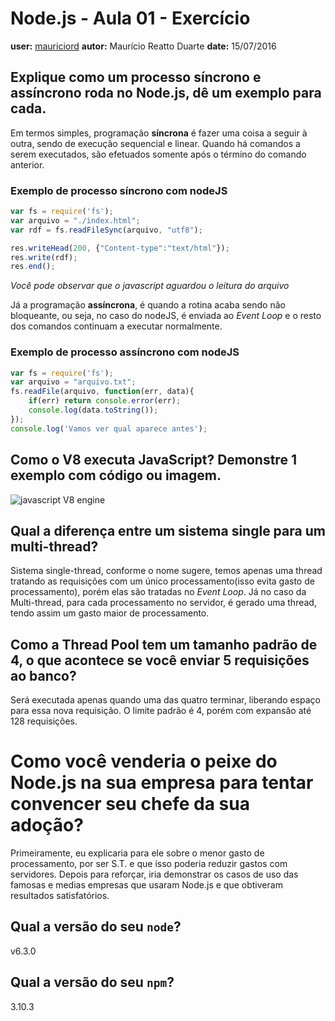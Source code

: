 # Node.js - Aula 01 - Exercício
**user:** [mauriciord](https://github.com/mauriciord)
**autor:** Maurício Reatto Duarte
**date:** 15/07/2016

## Explique como um processo síncrono e assíncrono roda no Node.js, dê um exemplo para cada.

Em termos simples, programação **síncrona** é fazer uma coisa a seguir à outra, sendo de execução sequencial e linear. Quando há comandos a serem executados, são efetuados somente após o término do comando anterior.

### Exemplo de processo síncrono com nodeJS

```js
var fs = require('fs');
var arquivo = "./index.html";
var rdf = fs.readFileSync(arquivo, "utf8");

res.writeHead(200, {"Content-type":"text/html"});
res.write(rdf);
res.end();
```

*Você pode observar que o javascript aguardou o leitura do arquivo*


Já a programação **assíncrona**, é quando a rotina acaba sendo não bloqueante, ou seja, no caso do nodeJS, é enviada ao _Event Loop_ e o resto dos comandos continuam a executar normalmente.

### Exemplo de processo assíncrono com nodeJS

```js
var fs = require('fs');
var arquivo = "arquivo.txt";
fs.readFile(arquivo, function(err, data){
	if(err) return console.error(err);
	console.log(data.toString());
});
console.log('Vamos ver qual aparece antes');
```

## Como o V8 executa JavaScript? Demonstre 1 exemplo com código ou imagem.

![javascript V8 engine](https://pbs.twimg.com/media/Bt5ywJrIEAAKJQt.jpg)


## Qual a diferença entre um sistema single para um multi-thread?
Sistema single-thread, conforme o nome sugere, temos apenas uma thread tratando as requisições com um único processamento(isso evita gasto de processamento), porém elas são tratadas no _Event Loop_.
Já no caso da Multi-thread, para cada processamento no servidor, é gerado uma thread, tendo assim um gasto maior de processamento.

## Como a Thread Pool tem um tamanho padrão de 4, o que acontece se você enviar 5 requisições ao banco?

Será executada apenas quando uma das quatro terminar, liberando espaço para essa nova requisição. O limite padrão é 4, porém com expansão até 128 requisições.

# Como você venderia o peixe do Node.js na sua empresa para tentar convencer seu chefe da sua adoção?

Primeiramente, eu explicaria para ele sobre o menor gasto de processamento, por ser S.T. e que isso poderia reduzir gastos com servidores. Depois para reforçar, iria demonstrar os casos de uso das famosas e medias empresas que usaram Node.js e que obtiveram resultados satisfatórios.

## Qual a versão do seu `node`?

v6.3.0

## Qual a versão do seu `npm`?

3.10.3

